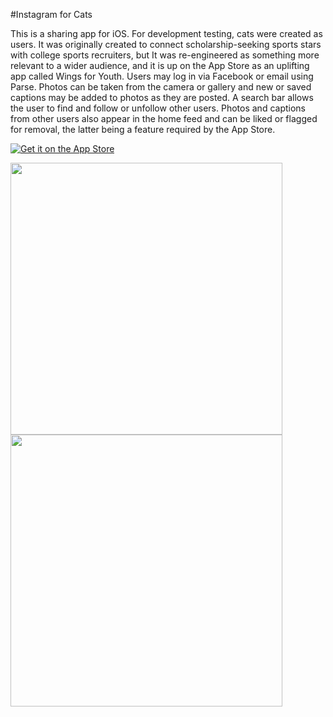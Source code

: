#Instagram for Cats

This is a sharing app for iOS. For development testing, cats were created as users. It was originally created to connect scholarship-seeking sports stars with college sports recruiters, but It was re-engineered as something more relevant to a wider audience, and it is up on the App Store as an uplifting app called Wings for Youth. Users may log in via Facebook or email using Parse. Photos can be taken from the camera or gallery and new or saved captions may be added to photos as they are posted. A search bar allows the user to find and follow or unfollow other users. Photos and captions from other users also appear in the home feed and can be liked or flagged for removal, the latter being a feature required by the App Store. 

<a href="https://itunes.apple.com/us/app/wings-for-youth/id1134972907?ls=1&mt=8 ">
  <img alt="Get it on the App Store"
       src="http://i.imgur.com/FlCVZ5j.png" />
</a>

<img src="http://i.imgur.com/KCgwJZu.png" width=435><img src="http://i.imgur.com/TICtqfJ.png" width=435>

